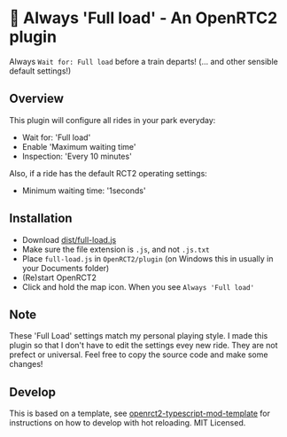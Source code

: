 # 🎢 Always 'Full load' - An OpenRTC2 plugin

Always `Wait for: Full load` before a train departs! (... and other sensible default settings!)

## Overview

This plugin will configure all rides in your park everyday:

 * Wait for: 'Full load'
 * Enable 'Maximum waiting time'
 * Inspection: 'Every 10 minutes'

 Also, if a ride has the default RCT2 operating settings:

 * Minimum waiting time: '1seconds'

## Installation

 * Download [dist/full-load.js](master/dist/full-load.js/)
 * Make sure the file extension is `.js`, and not `.js.txt`
 * Place `full-load.js` in `OpenRCT2/plugin` (on Windows this in usually in your Documents folder)
 * (Re)start OpenRCT2
 * Click and hold the map icon. When you see `Always 'Full load'`

## Note
These 'Full Load' settings match my personal playing style. I made this plugin so that I don't have to edit the settings evey new ride. They are not prefect or universal. Feel free to copy the source code and make some changes! 

## Develop
This is based on a template, see [openrct2-typescript-mod-template](https://github.com/wisnia74/openrct2-typescript-mod-template) for instructions on how to develop with hot reloading. MIT Licensed.
